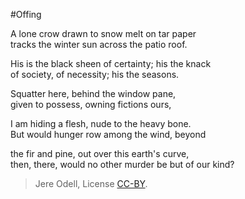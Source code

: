 #Offing

A lone crow drawn to snow melt on tar paper  
tracks the winter sun across the patio roof.

His is the black sheen of certainty; his the knack  
of society, of necessity; his the seasons.

Squatter here, behind the window pane,  
given to possess, owning fictions ours,

I am hiding a flesh, nude to the heavy bone.  
But would hunger row among the wind, beyond

the fir and pine, out over this earth's curve,  
then, there, would no other murder be but of our kind?

>Jere Odell, License [CC-BY](https://creativecommons.org/licenses/by/4.0/).